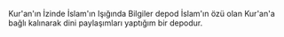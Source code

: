 Kur'an'ın İzinde İslam'ın Işığında Bilgiler depod
İslam'ın özü olan Kur'an'a bağlı kalınarak 
dini paylaşımları yaptığım bir depodur.
